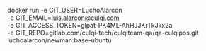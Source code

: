 docker run -e GIT_USER=LuchoAlarcon \
            -e GIT_EMAIL=luis.alarcon@culqi.com \
            -e GIT_ACCESS_TOKEN=glpat-PK4ML-AhHJJKrTkJkx2a \
            -e GIT_REPO=gitlab.com/culqi-tech/culqiteam-qa/qa-culqipos.git \
            luchoalarcon/newman:base-ubuntu 

